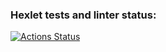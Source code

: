 ### Hexlet tests and linter status:
[![Actions Status](https://github.com/SampetovaN/js-express-developer-project-6/actions/workflows/hexlet-check.yml/badge.svg)](https://github.com/SampetovaN/js-express-developer-project-6/actions)